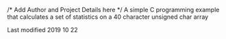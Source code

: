 /* Add Author and Project Details here */
A simple C programming example that calculates a set of statistics on a 40 
character unsigned char array

Last modified 2019 10 22
